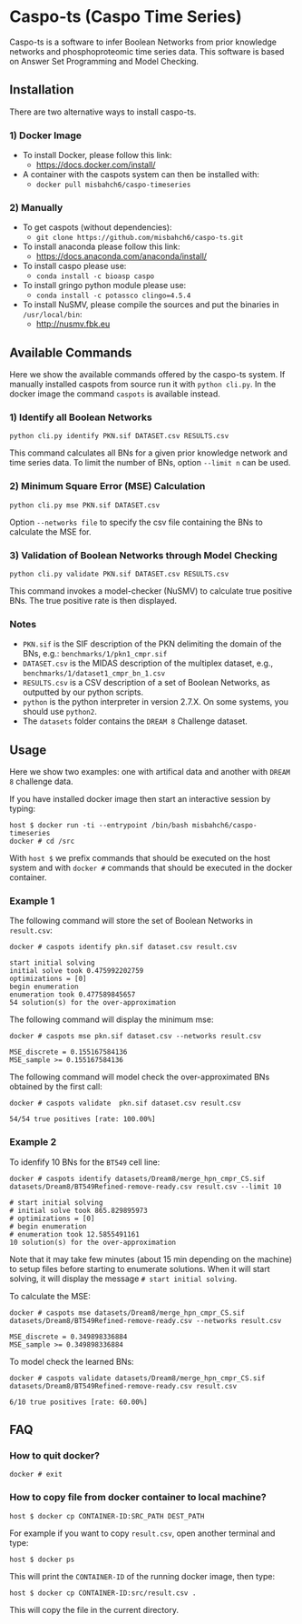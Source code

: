 # Caspo-ts (Caspo Time Series)

Caspo-ts is a software to infer Boolean Networks from prior knowledge networks
and phosphoproteomic time series data. This software is based on Answer Set
Programming and Model Checking.

## Installation

There are two alternative ways to install caspo-ts.

### 1) Docker Image

  * To install Docker, please follow this link:
    * <https://docs.docker.com/install/>
  * A container with the caspots system can then be installed with:
    * `docker pull misbahch6/caspo-timeseries`

### 2) Manually

  * To get caspots (without dependencies):
    * `git clone https://github.com/misbahch6/caspo-ts.git`
  * To install anaconda please follow this link:
    * <https://docs.anaconda.com/anaconda/install/>
  * To install caspo please use:
    * `conda install -c bioasp caspo`
  * To install gringo python module please use:
    * `conda install -c potassco clingo=4.5.4`
  * To install NuSMV, please compile the sources and put the binaries in
    `/usr/local/bin`:
    * <http://nusmv.fbk.eu>

## Available Commands

Here we show the available commands offered by the caspo-ts system. If manually
installed caspots from source run it with `python cli.py`. In the docker image
the command `caspots` is available instead.

### 1) Identify all Boolean Networks

    python cli.py identify PKN.sif DATASET.csv RESULTS.csv

This command calculates all BNs for a given prior knowledge network and time
series data. To limit the number of BNs, option `--limit n` can be used.

### 2) Minimum Square Error (MSE) Calculation

    python cli.py mse PKN.sif DATASET.csv

Option `--networks file` to specify the csv file containing the BNs to
calculate the MSE for.

### 3) Validation of Boolean Networks through Model Checking

    python cli.py validate PKN.sif DATASET.csv RESULTS.csv

This command invokes a model-checker (NuSMV) to calculate true positive BNs.
The true positive rate is then displayed.

### Notes

  * `PKN.sif` is the SIF description of the PKN delimiting the domain of the
    BNs, e.g.: `benchmarks/1/pkn1_cmpr.sif`
  * `DATASET.csv` is the MIDAS description of the multiplex dataset, e.g.,
    `benchmarks/1/dataset1_cmpr_bn_1.csv`
  * `RESULTS.csv` is a CSV description of a set of Boolean Networks, as
    outputted by our python scripts.
  * `python` is the python interpreter in version 2.7.X. On some systems, you
    should use `python2`.
  * The `datasets` folder contains the `DREAM 8` Challenge dataset.

## Usage

Here we show two examples: one with artifical data and another with `DREAM 8`
challenge data.

If you have installed docker image then start an interactive session by typing:

    host $ docker run -ti --entrypoint /bin/bash misbahch6/caspo-timeseries
    docker # cd /src

With `host $` we prefix commands that should be executed on the host system and
with `docker #` commands that should be executed in the docker container.

### Example 1

The following command will store the set of Boolean Networks in `result.csv`:

    docker # caspots identify pkn.sif dataset.csv result.csv

    start initial solving
    initial solve took 0.475992202759
    optimizations = [0]
    begin enumeration
    enumeration took 0.477589845657
    54 solution(s) for the over-approximation

The following command will display the minimum mse:

    docker # caspots mse pkn.sif dataset.csv --networks result.csv

    MSE_discrete = 0.155167584136
    MSE_sample >= 0.155167584136

The following command will model check the over-approximated BNs obtained by
the first call:

    docker # caspots validate  pkn.sif dataset.csv result.csv

    54/54 true positives [rate: 100.00%]

### Example 2

To idenfify 10 BNs for the `BT549` cell line:

    docker # caspots identify datasets/Dream8/merge_hpn_cmpr_CS.sif datasets/Dream8/BT549Refined-remove-ready.csv result.csv --limit 10

    # start initial solving
    # initial solve took 865.829895973
    # optimizations = [0]
    # begin enumeration
    # enumeration took 12.5855491161
    10 solution(s) for the over-approximation

Note that it may take few minutes (about 15 min depending on the machine) to
setup files before starting to enumerate solutions. When it will start solving,
it will display the message `# start initial solving`.

To calculate the MSE:

    docker # caspots mse datasets/Dream8/merge_hpn_cmpr_CS.sif datasets/Dream8/BT549Refined-remove-ready.csv --networks result.csv

    MSE_discrete = 0.349898336884
    MSE_sample >= 0.349898336884

To model check the learned BNs:

    docker # caspots validate datasets/Dream8/merge_hpn_cmpr_CS.sif datasets/Dream8/BT549Refined-remove-ready.csv result.csv

    6/10 true positives [rate: 60.00%]

## FAQ

### How to quit docker?

    docker # exit

### How to copy file from docker container to local machine?

    host $ docker cp CONTAINER-ID:SRC_PATH DEST_PATH

For example if you want to copy `result.csv`, open another terminal and type:

    host $ docker ps

This will print the `CONTAINER-ID` of the running docker image, then type:

    host $ docker cp CONTAINER-ID:src/result.csv .

This will copy the file in the current directory.
